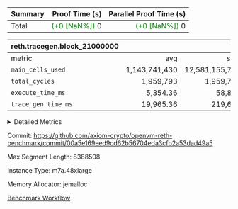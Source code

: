 | Summary | Proof Time (s) | Parallel Proof Time (s) |
|:---|---:|---:|
| Total | <span style='color: green'>(+0 [NaN%])</span> 0 | <span style='color: green'>(+0 [NaN%])</span> 0 |


| reth.tracegen.block_21000000 |||||
|:---|---:|---:|---:|---:|
|metric|avg|sum|max|min|
| `main_cells_used     ` |  1,143,741,430 |  12,581,155,730 |  1,923,854,855 |  289,553,318 |
| `total_cycles        ` |  1,959,793 |  1,959,793 |  1,959,793 |  1,959,793 |
| `execute_time_ms     ` |  5,354.36 |  58,898 |  8,714 |  425 |
| `trace_gen_time_ms   ` |  19,965.36 |  219,619 |  26,333 |  10,128 |



<details>
<summary>Detailed Metrics</summary>

| group | block_number | segment | trace_gen_time_ms | total_cycles | main_cells_used | execute_time_ms |
| --- | --- | --- | --- | --- | --- | --- |
| reth.tracegen.block_21000000 | 21000000 | 0 | 15,013 |  | 988,377,140 | 5,994 | 
| reth.tracegen.block_21000000 | 21000000 | 1 | 14,915 |  | 986,015,905 | 4,838 | 
| reth.tracegen.block_21000000 | 21000000 | 10 | 17,619 | 1,959,793 | 289,553,318 | 425 | 
| reth.tracegen.block_21000000 | 21000000 | 2 | 16,545 |  | 986,895,653 | 5,541 | 
| reth.tracegen.block_21000000 | 21000000 | 3 | 10,128 |  | 1,427,229,642 | 1,540 | 
| reth.tracegen.block_21000000 | 21000000 | 4 | 25,109 |  | 1,355,096,753 | 8,714 | 
| reth.tracegen.block_21000000 | 21000000 | 5 | 21,083 |  | 1,089,801,623 | 5,554 | 
| reth.tracegen.block_21000000 | 21000000 | 6 | 26,333 |  | 1,149,289,401 | 7,194 | 
| reth.tracegen.block_21000000 | 21000000 | 7 | 23,417 |  | 1,108,277,844 | 7,077 | 
| reth.tracegen.block_21000000 | 21000000 | 8 | 24,594 |  | 1,276,763,596 | 7,287 | 
| reth.tracegen.block_21000000 | 21000000 | 9 | 24,863 |  | 1,923,854,855 | 4,734 | 

</details>


Commit: https://github.com/axiom-crypto/openvm-reth-benchmark/commit/00a5e169eed9cd62b56704eda3cfb2a53dad49a5

Max Segment Length: 8388508

Instance Type: m7a.48xlarge

Memory Allocator: jemalloc

[Benchmark Workflow](https://github.com/axiom-crypto/openvm-reth-benchmark/actions/runs/13091543126)
